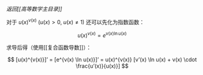 *返回[[高等数学主目录]]*

对于 $u(x)^{v(x)} ~ (u(x)>0, ~ u(x) \ne 1)$ 还可以先化为指数函数：

$$
u(x)^{v(x)} = e^{v(x) \ln u(x)}
$$

求导后得（使用[[复合函数导数]]）：

$$
[u(x)^{v(x)}]’ = [e^{v(x) \ln u(x)}]’ = u(x)^{v(x)} [v’(x) \ln u(x) + v(x) \cdot \frac{u’(x)}{u(x)}]
$$